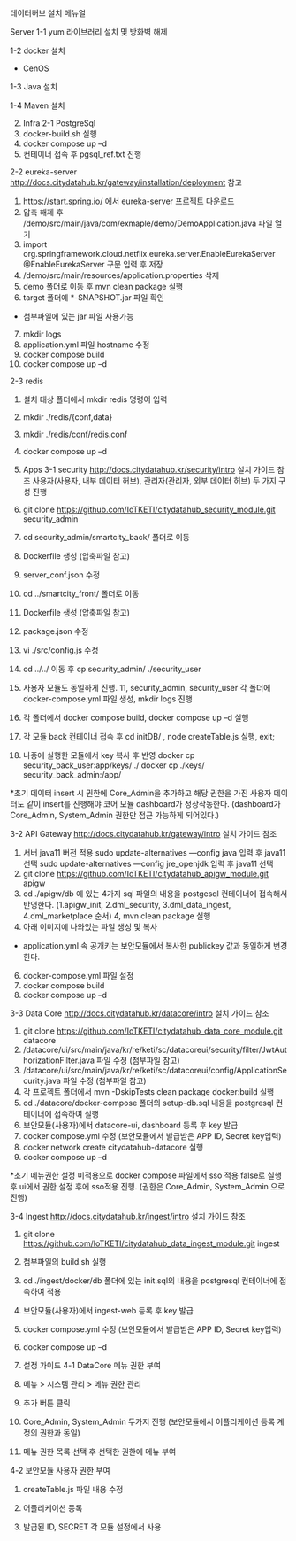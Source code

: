 데이터허브 설치 메뉴얼

Server
 1-1 yum 라이브러리 설치 및 방화벽 해제
  
 1-2 docker 설치
  - CenOS


 1-3 Java 설치

  
  1-4 Maven 설치

   
2. Infra
 2-1 PostgreSql
  1. docker-build.sh 실행
  2. docker compose up –d
  3. 컨테이너 접속 후 pgsql_ref.txt 진행

 2-2 eureka-server
  http://docs.citydatahub.kr/gateway/installation/deployment 참고
  1. https://start.spring.io/ 에서 eureka-server 프로젝트 다운로드
  2. 압축 해제 후 /demo/src/main/java/com/exmaple/demo/DemoApplication.java 파일 열기
  3. import org.springframework.cloud.netflix.eureka.server.EnableEurekaServer
     @EnableEurekaServer 구문 입력 후 저장
  4. /demo/src/main/resources/application.properties 삭제
  5. demo 폴더로 이동 후 mvn clean package 실행
  6. target 폴더에 *-SNAPSHOT.jar 파일 확인
  * 첨부파일에 있는 jar 파일 사용가능
  
  7. mkdir logs
  8. application.yml 파일 hostname 수정
  9. docker compose build
  10. docker compose up –d


 
 2-3 redis 
  1. 설치 대상 폴더에서 mkdir redis 명령어 입력
  2. mkdir ./redis/{conf,data}
  3. mkdir ./redis/conf/redis.conf
  4. docker compose up –d


3. Apps
 3-1 security
  http://docs.citydatahub.kr/security/intro 설치 가이드 참조
  사용자(사용자, 내부 데이터 허브), 관리자(관리자, 외부 데이터 허브) 두 가지 구성 진행

  1. git clone https://github.com/IoTKETI/citydatahub_security_module.git security_admin
  2. cd security_admin/smartcity_back/ 폴더로 이동
  3. Dockerfile 생성 (압축파일 참고)
  4. server_conf.json 수정
  5. cd ../smartcity_front/ 폴더로 이동
  6. Dockerfile 생성 (압축파일 참고)
  7. package.json 수정
  8. vi ./src/config.js 수정
  9. cd ../../ 이동 후 cp security_admin/ ./security_user
  10. 사용자 모듈도 동일하게 진행.
  11, security_admin, security_user 각 폴더에 docker-compose.yml 파일 생성, mkdir logs 진행
  12. 각 폴더에서 docker compose build, docker compose up –d 실행
  13. 각 모듈 back 컨테이너 접속 후 cd initDB/ , node createTable.js 실행, exit;
  14. 나중에 실행한 모듈에서 key 복사 후 반영
      docker cp security_back_user:app/keys/ ./
      docker cp ./keys/ security_back_admin:/app/

*초기 데이터 insert 시 권한에 Core_Admin을 추가하고 해당 권한을 가진 사용자 데이터도 같이 insert를 진행해야 코어 모듈 dashboard가 정상작동한다. (dashboard가 Core_Admin, System_Admin 권한만 접근 가능하게 되어있다.)

  
 3-2 API Gateway
  http://docs.citydatahub.kr/gateway/intro 설치 가이드 참조

  1. 서버 java11 버전 적용
     sudo update-alternatives —config java 입력 후 java11 선택
     sudo update-alternatives —config jre_openjdk 입력 후 java11 선택
  2. git clone https://github.com/IoTKETI/citydatahub_apigw_module.git apigw
  3. cd ./apigw/db 에 있는 4가지 sql 파일의 내용을 postgesql 컨테이너에 접속해서 반영한다. (1.apigw_init, 2.dml_security, 3.dml_data_ingest, 4.dml_marketplace 순서)
  4, mvn clean package 실행
  5. 아래 이미지에 나와있는 파일 생성 및 복사

  * application.yml 속 공개키는 보안모듈에서 복사한 publickey 값과 동일하게 변경한다.
  6. docker-compose.yml 파일 설정
  7. docker compose build
  8. docker compose up –d

 3-3 Data Core
  http://docs.citydatahub.kr/datacore/intro 설치 가이드 참조

  1. git clone https://github.com/IoTKETI/citydatahub_data_core_module.git datacore
  2. /datacore/ui/src/main/java/kr/re/keti/sc/datacoreui/security/filter/JwtAuthorizationFilter.java 
파일 수정 (첨부파일 참고)
  3. /datacore/ui/src/main/java/kr/re/keti/sc/datacoreui/config/ApplicationSecurity.java 파일 수정 (첨부파일 참고)
  4. 각 프로젝트 폴더에서 mvn -DskipTests clean package docker:build 실행
  5. cd ./datacore/docker-compose 폴더의 setup-db.sql 내용을 postgresql 컨테이너에 접속하여 실행
  6. 보안모듈(사용자)에서 datacore-ui, dashboard 등록 후 key 발급
  7. docker compose.yml 수정 (보안모듈에서 발급받은 APP ID, Secret key입력)
  8. docker network create citydatahub-datacore 실행
  9. docker compose up –d

*초기 메뉴권한 설정 미적용으로 docker compose 파일에서 sso 적용 false로 실행 후
ui에서 권한 설정 후에 sso적용 진행. (권한은 Core_Admin, System_Admin 으로 진행)

  
 3-4 Ingest
  http://docs.citydatahub.kr/ingest/intro 설치 가이드 참조

  1. git clone https://github.com/IoTKETI/citydatahub_data_ingest_module.git ingest
  2. 첨부파일의 build.sh 실행
  3. cd ./ingest/docker/db 폴더에 있는 init.sql의 내용을 postgresql 컨테이너에 접속하여 적용
  4. 보안모듈(사용자)에서 ingest-web 등록 후 key 발급
  5. docker compose.yml 수정 (보안모듈에서 발급받은 APP ID, Secret key입력)
  6. docker compose up –d 

4. 설정 가이드
 4-1 DataCore 메뉴 권한 부여

  
  1. 메뉴 > 시스템 관리 > 메뉴 권한 관리
  2. 추가 버튼 클릭
  3. Core_Admin, System_Admin 두가지 진행
     (보안모듈에서 어플리케이션 등록 계정의 권한과 동일)
  4. 메뉴 권한 목록 선택 후 선택한 권한에 메뉴 부여

 4-2 보안모듈 사용자 권한 부여

  1. createTable.js 파일 내용 수정


  2. 어플리케이션 등록

  3. 발급된 ID, SECRET 각 모듈 설정에서 사용

